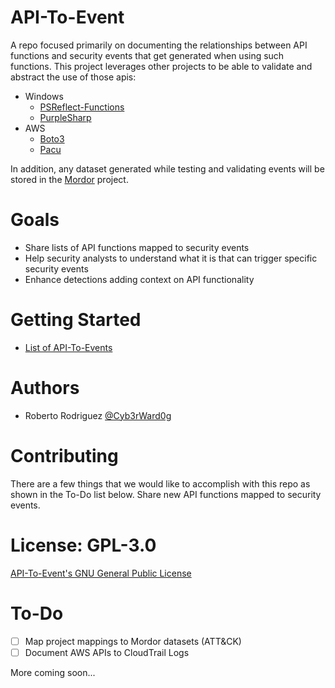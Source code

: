 # API-To-Event

A repo focused primarily on documenting the relationships between API functions and security events that get generated when using such functions. This project leverages other projects to be able to validate and abstract the use of those apis:

* Windows
    * [PSReflect-Functions](https://github.com/jaredcatkinson/PSReflect-Functions)
    * [PurpleSharp](https://github.com/mvelazc0/PurpleSharp)
* AWS
    * [Boto3](https://github.com/boto/boto3)
    * [Pacu](https://github.com/RhinoSecurityLabs/pacu)

In addition, any dataset generated while testing and validating events will be stored in the [Mordor](https://github.com/Cyb3rWard0g/mordor) project.

# Goals

* Share lists of API functions mapped to security events
* Help security analysts to understand what it is that can trigger specific security events
* Enhance detections adding context on API functionality

# Getting Started

* [List of API-To-Events](https://docs.google.com/spreadsheets/d/1Y3MHsgDWj_xH4qrqIMs4kYJq1FSuqv4LqIrcX24L10A/edit?usp=sharing)

# Authors

* Roberto Rodriguez [@Cyb3rWard0g](https://twitter.com/Cyb3rWard0g)

# Contributing

There are a few things that we would like to accomplish with this repo as shown in the To-Do list below. Share new API functions mapped to security events.

# License: GPL-3.0

[ API-To-Event's GNU General Public License](https://github.com/Cyb3rWard0g/API-to-Event/blob/master/LICENSE)

# To-Do

- [ ] Map project mappings to Mordor datasets (ATT&CK)
- [ ] Document AWS APIs to CloudTrail Logs

More coming soon...
